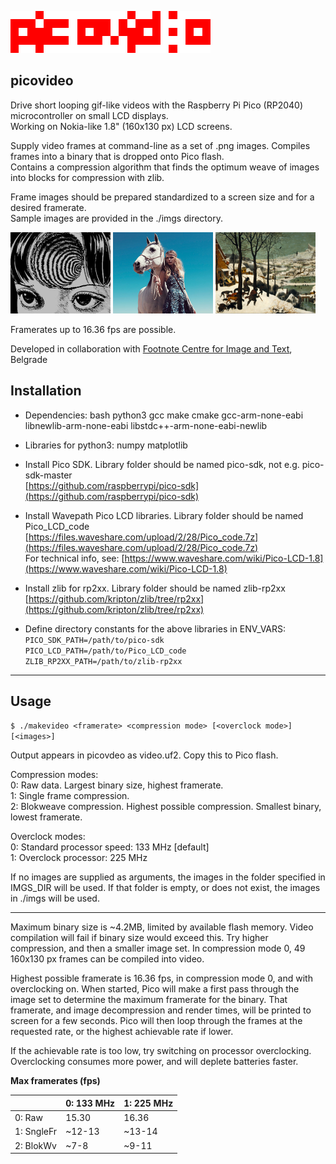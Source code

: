 
![picovideo](logo.png)

## picovideo


Drive short looping gif-like videos with the Raspberry Pi Pico (RP2040) microcontroller on small LCD displays.<br>
Working on Nokia-like 1.8" (160x130 px) LCD screens.

Supply video frames at command-line as a set of .png images. Compiles frames into a binary that is dropped onto Pico flash.<br>
Contains a compression algorithm that finds the optimum weave of images into blocks for compression with zlib.

Frame images should be prepared standardized to a screen size and for a desired framerate.<br>
Sample images are provided in the ./imgs directory.


![img1](imgs/eyes_160x130.png) ![img2](imgs/horse_160x130.png) ![img3](imgs/bruegel_160x130.png)

Framerates up to 16.36 fps are possible.

Developed in collaboration with [Footnote Centre for Image and Text](http://footnotecentre.org/wp/), Belgrade


## Installation

- Dependencies: bash python3 gcc make cmake gcc-arm-none-eabi libnewlib-arm-none-eabi libstdc++-arm-none-eabi-newlib

- Libraries for python3: numpy matplotlib

- Install Pico SDK. Library folder should be named pico-sdk, not e.g. pico-sdk-master<br>
[https://github.com/raspberrypi/pico-sdk](https://github.com/raspberrypi/pico-sdk)

- Install Wavepath Pico LCD libraries. Library folder should be named Pico_LCD_code<br>
[https://files.waveshare.com/upload/2/28/Pico_code.7z](https://files.waveshare.com/upload/2/28/Pico_code.7z)<br>
For technical info, see: [https://www.waveshare.com/wiki/Pico-LCD-1.8](https://www.waveshare.com/wiki/Pico-LCD-1.8)

- Install zlib for rp2xx. Library folder should be named zlib-rp2xx<br>
[https://github.com/kripton/zlib/tree/rp2xx](https://github.com/kripton/zlib/tree/rp2xx)

- Define directory constants for the above libraries in ENV_VARS:<br>
  `PICO_SDK_PATH=/path/to/pico-sdk`<br>
  `PICO_LCD_PATH=/path/to/Pico_LCD_code`<br>
  `ZLIB_RP2XX_PATH=/path/to/zlib-rp2xx`

---

## Usage

   `$ ./makevideo <framerate> <compression mode> [<overclock mode>] [<images>]`

Output appears in picovdeo as video.uf2. Copy this to Pico flash.

Compression modes:<br>
0: Raw data. Largest binary size, highest framerate.<br>
1: Single frame compression.<br>
2: Blokweave compression. Highest possible compression. Smallest binary, lowest framerate.

Overclock modes:<br>
0: Standard processor speed: 133 MHz [default]<br>
1: Overclock processor: 225 MHz

If no images are supplied as arguments, the images in the folder specified in IMGS_DIR will be used. If that folder is empty, or does not exist, the images in ./imgs will be used.
 
---
Maximum binary size is ~4.2MB, limited by available flash memory. Video compilation will fail if binary size would exceed this. Try higher compression, and then a smaller image set. In compression mode 0, 49 160x130 px frames can be compiled into video.

Highest possible framerate is 16.36 fps, in compression mode 0, and with overclocking on. When started, Pico will make a first pass through the image set to determine the maximum framerate for the binary. That framerate, and image decompression and render times, will be printed to screen for a few seconds. Pico will then loop through the frames at the requested rate, or the highest achievable rate if lower.

If the achievable rate is too low, try switching on processor overclocking. Overclocking consumes more power, and will deplete batteries faster.

**Max framerates (fps)**

|          |0: 133 MHz|1: 225 MHz|
|----------|----------|----------|
|0: Raw    |15.30     |16.36     |
|1: SngleFr|~12-13    |~13-14    |
|2: BlokWv |~7-8      |~9-11     |
